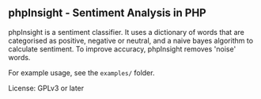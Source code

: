 phpInsight - Sentiment Analysis in PHP
---------

phpInsight is a sentiment classifier. It uses a dictionary of words that are 
categorised as positive, negative or neutral, and a naive bayes algorithm to
calculate sentiment. To improve accuracy, phpInsight removes 'noise' words. 

For example usage, see the `examples/` folder.

License: GPLv3 or later
